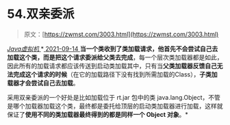 <!--yml
category: 未分类
date: 0001-01-01 00:00:00
--->

# 54.双亲委派

> 原文：[https://zwmst.com/3003.html](https://zwmst.com/3003.html)

   [ *Java虚拟机* ](https://zwmst.com/java%e8%99%9a%e6%8b%9f%e6%9c%ba)*[ <time datetime="2021-09-14T23:35:37+08:00"> 2021-09-14 </time> ](https://zwmst.com/3003.html)  **当一个类收到了类加载请求，他首先不会尝试自己去加载这个类，而是把这个请求委派给父类去完成**，每一个层次类加载器都是如此，因此所有的加载请求都应该传送到启动类加载其中，只有当**父类加载器反馈自己无法完成这个请求的时候**（在它的加载路径下没有找到所需加载的Class），**子类加载器才会尝试自己去加载**。

采用双亲委派的一个好处是比如加载位于 rt.jar 包中的类 java.lang.Object，不管是哪个加载器加载这个类，最终都是委托给顶层的启动类加载器进行加载，这样就保证了**使用不同的类加载器最终得到的都是同样一个 Object 对象**。*